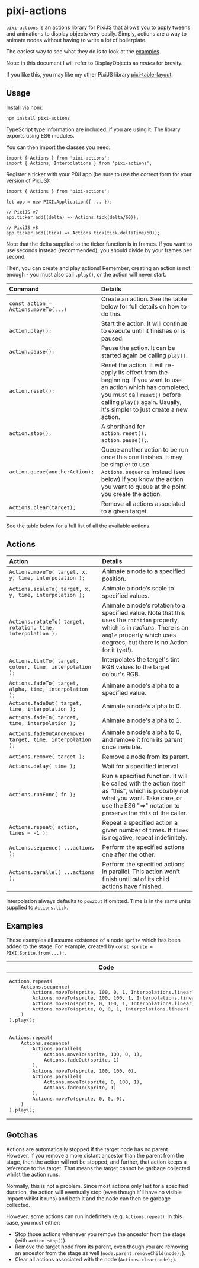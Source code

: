 # pixi-actions

`pixi-actions` is an actions library for PixiJS that allows you to apply tweens and animations to display objects very easily. Simply, actions are a way to animate nodes without having to write a lot of boilerplate.

The easiest way to see what they do is to look at the [examples](#examples).

Note: in this document I will refer to DisplayObjects as _nodes_ for brevity.

If you like this, you may like my other PixiJS library [pixi-table-layout](https://github.com/srpatel/pixi-table-layout).

## Usage

Install via npm:

	npm install pixi-actions

TypeScript type information are included, if you are using it. The library exports using ES6 modules.

You can then import the classes you need:

	import { Actions } from 'pixi-actions';
	import { Actions, Interpolations } from 'pixi-actions';

Register a ticker with your PIXI app (be sure to use the correct form for your version of PixiJS):

	import { Actions } from 'pixi-actions';
	
	let app = new PIXI.Application({ ... });

	// PixiJS v7
	app.ticker.add((delta) => Actions.tick(delta/60));

	// PixiJS v8
	app.ticker.add((tick) => Actions.tick(tick.deltaTime/60));

Note that the delta supplied to the ticker function is in frames. If you want to use seconds instead (recommended), you should divide by your frames per second.

Then, you can create and play actions! Remember, creating an action is not enough - you must also call `.play()`, or the action will never start.

| Command | Details |
|:---|:---|
| `const action = Actions.moveTo(...)` | Create an action. See the table below for full details on how to do this. |
| `action.play();` | Start the action. It will continue to execute until it finishes or is paused. |
| `action.pause();` | Pause the action. It can be started again be calling `play()`. |
| `action.reset();` | Reset the action. It will re-apply its effect from the beginning. If you want to use an action which has completed, you must call `reset()` before calling `play()` again. Usually, it's simpler to just create a new action. |
| `action.stop();` | A shorthand for `action.reset(); action.pause();`. |
| `action.queue(anotherAction);` | Queue another action to be run once this one finishes. It may be simpler to use `Actions.sequence` instead (see below) if you know the action you want to queue at the point you create the action. |
| `Actions.clear(target);` | Remove all actions associated to a given target. |

See the table below for a full list of all the available actions.

## Actions

| Action | Details |
|:---|:---|
| `Actions.moveTo( target, x, y, time, interpolation ); ` | Animate a node to a specified position. |
| `Actions.scaleTo( target, x, y, time, interpolation ); ` | Animate a node's scale to specified values. |
| `Actions.rotateTo( target, rotation, time, interpolation ); ` | Animate a node's rotation to a specified value. Note that this uses the `rotation` property, which is in _radians_. There is an `angle` property which uses degrees, but there is no Action for it (yet!). |
| `Actions.tintTo( target, colour, time, interpolation ); ` | Interpolates the target's tint RGB values to the target colour's RGB. |
| `Actions.fadeTo( target, alpha, time, interpolation ); ` | Animate a node's alpha to a specified value. |
| `Actions.fadeOut( target, time, interpolation ); ` | Animate a node's alpha to 0. |
| `Actions.fadeIn( target, time, interpolation ); ` | Animate a node's alpha to 1. |
| `Actions.fadeOutAndRemove( target, time, interpolation ); ` | Animate a node's alpha to 0, and remove it from its parent once invisible. |
| `Actions.remove( target ); ` | Remove a node from its parent. |
| `Actions.delay( time ); ` | Wait for a specified interval. |
| `Actions.runFunc( fn ); ` | Run a specified function. It will be called with the action itself as "this", which is probably not what you want. Take care, or use the ES6 "=>" notation to preserve the `this` of the caller. |
| `Actions.repeat( action, times = -1 ); ` | Repeat a specified action a given number of times. If `times` is negative, repeat indefinitely. |
| `Actions.sequence( ...actions ); ` | Perform the specified actions one after the other. |
| `Actions.parallel( ...actions ); ` | Perform the specified actions in parallel. This action won't finish until _all_ of its child actions have finished. |

Interpolation always defaults to `pow2out` if omitted. Time is in the same units supplied to `Actions.tick`.

## Examples

These examples all assume existence of a node `sprite` which has been added to the stage. For example, created by `const sprite = PIXI.Sprite.from(...);`.

<table>
	<thead>
		<tr>
			<th>Code</th>
			<th>Animation</th>
		</tr>
	</thead>
	<tbody>
		<tr>
			<td><pre lang="js">
Actions.repeat(
	Actions.sequence(
		Actions.moveTo(sprite, 100, 0, 1, Interpolations.linear),
		Actions.moveTo(sprite, 100, 100, 1, Interpolations.linear),
		Actions.moveTo(sprite, 0, 100, 1, Interpolations.linear),
		Actions.moveTo(sprite, 0, 0, 1, Interpolations.linear)
	)
).play();</pre></td>
			<td><img alt="pixi-actions-example1" src="https://user-images.githubusercontent.com/4903502/111069490-95b8a400-84cd-11eb-86ea-790cd7d8598c.gif"></td>
		</tr>
		<tr>
			<td><pre lang="js">
Actions.repeat(
	Actions.sequence(
		Actions.parallel(
			Actions.moveTo(sprite, 100, 0, 1),
			Actions.fadeOut(sprite, 1)
		),
		Actions.moveTo(sprite, 100, 100, 0),
		Actions.parallel(
			Actions.moveTo(sprite, 0, 100, 1),
			Actions.fadeIn(sprite, 1)
		),
		Actions.moveTo(sprite, 0, 0, 0),
	)
).play();</pre></td>
			<td><img alt="pixi-actions-example2" src="https://user-images.githubusercontent.com/4903502/111069497-9bae8500-84cd-11eb-944c-d34d27502772.gif"><br><i>Please excuse the poor gif quality!</i></td>
		</tr>
	</tbody>
</table>

## Gotchas

Actions are automatically stopped if the target node has no parent. However, if you remove a more distant ancestor than the parent from the stage, then the action will not be stopped, and further, that action keeps a reference to the target. That means the target cannot be garbage collected whilst the action runs.

Normally, this is not a problem. Since most actions only last for a specified duration, the action will eventually stop (even though it'll have no visible impact whilst it runs) and both it and the node can then be garbage collected.

However, some actions can run indefinitely (e.g. `Actions.repeat`). In this case, you must either:

* Stop those actions whenever you remove the ancestor from the stage (with `action.stop()`).
* Remove the target node from its parent, even though you are removing an ancestor from the stage as well (`node.parent.removeChild(node);`).
* Clear all actions associated with the node (`Actions.clear(node);`).
